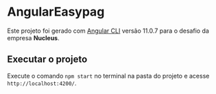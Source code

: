 # AngularEasypag

Este projeto foi gerado com [Angular CLI](https://github.com/angular/angular-cli) versão 11.0.7 para o desafio da empresa <b>Nucleus</b>.

## Executar o projeto

Execute o comando `npm start` no terminal na pasta do projeto e acesse `http://localhost:4200/`.
